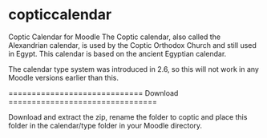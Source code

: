 # copticcalendar
Coptic Calendar for Moodle
The Coptic calendar, also called the Alexandrian calendar, is used by the Coptic Orthodox Church and still used in Egypt. This calendar is based on the ancient Egyptian calendar. 

The calendar type system was introduced in 2.6, so this will not work in any Moodle versions earlier than this.

============================= Download ================================

Download and extract the zip, rename the folder to coptic and place this folder in the calendar/type folder in your Moodle directory.

